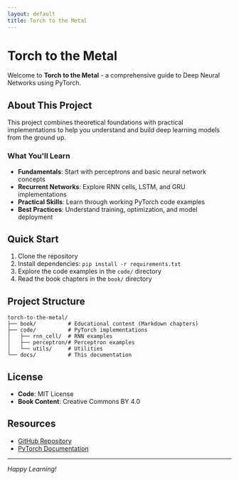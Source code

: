 ```yaml
---
layout: default
title: Torch to the Metal
---
```


# Torch to the Metal

Welcome to **Torch to the Metal** - a comprehensive guide to Deep Neural Networks using PyTorch.

## About This Project

This project combines theoretical foundations with practical implementations to help you understand and build deep learning models from the ground up.

### What You'll Learn

- **Fundamentals**: Start with perceptrons and basic neural network concepts
- **Recurrent Networks**: Explore RNN cells, LSTM, and GRU implementations
- **Practical Skills**: Learn through working PyTorch code examples
- **Best Practices**: Understand training, optimization, and model deployment

## Quick Start

1. Clone the repository
2. Install dependencies: `pip install -r requirements.txt`
3. Explore the code examples in the `code/` directory
4. Read the book chapters in the `book/` directory

## Project Structure

```
torch-to-the-metal/
├── book/          # Educational content (Markdown chapters)
├── code/          # PyTorch implementations
│   ├── rnn_cell/  # RNN examples
│   ├── perceptron/# Perceptron examples
│   └── utils/     # Utilities
└── docs/          # This documentation
```

## License

- **Code**: MIT License
- **Book Content**: Creative Commons BY 4.0

## Resources

- [GitHub Repository](https://github.com/UkiDLucas/DNN-book)
- [PyTorch Documentation](https://pytorch.org/docs/)

---

*Happy Learning!*
